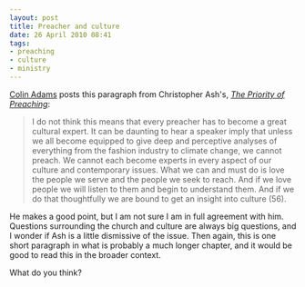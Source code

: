 ```yaml
---
layout: post
title: Preacher and culture
date: 26 April 2010 08:41
tags:
- preaching
- culture
- ministry
---
```

<p><a href="http://unashamedworkman.wordpress.com/">Colin Adams</a> posts this paragraph from Christopher Ash's, <a href="http://www.amazon.com/Priority-Preaching-Mentor-Commentary/dp/184550464X"><em>The Priority of Preaching</em></a>:</p>
<blockquote>
I do not think this means that every preacher has to become a great  cultural expert. It can be daunting to hear a speaker imply that unless  we all become equipped to give deep and perceptive analyses of  everything from the fashion industry to climate change, we cannot  preach. We cannot each become experts in every aspect of our culture and  contemporary issues. What we can and must do is love the people we  serve and the people we seek to reach. And if we love people we will  listen to them and begin to understand them. And if we do that  thoughtfully we are bound to get an insight into culture (56).
</blockquote>
<p>He makes a good point, but I am not sure I am in full agreement with him. Questions surrounding the church and culture are always big questions, and I wonder if Ash is a little dismissive of the issue. Then again, this is one short paragraph in what is probably a much longer chapter, and it would be good to read this in the broader context.</p>

What do you think?
